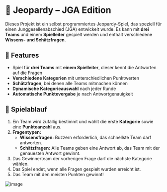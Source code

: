 # 🎉 Jeopardy – JGA Edition

Dieses Projekt ist ein selbst programmiertes Jeopardy-Spiel, das speziell für einen Junggesellenabschied (JGA) entwickelt wurde. Es kann mit **drei Teams** und einem **Spielleiter** gespielt werden und enthält verschiedene **Wissens- und Schätzfragen**.

## 🚀 Features
- Spiel für **drei Teams** mit **einem Spielleiter**, dieser kennt die Antworten auf die Fragen
- **Verschiedene Kategorien** mit unterschiedlichen Punktwerten
- **Schätzfragen**, bei denen alle Teams mitmachen können
- **Dynamische Kategorieauswahl** nach jeder Runde
- **Automatische Punktevergabe** je nach Antwortgenauigkeit

## 🎲 Spielablauf
1. Ein Team wird zufällig bestimmt und wählt die erste **Kategorie** sowie eine **Punkteanzahl** aus.
2. **Fragentypen:**
   - **Wissensfragen:** Buzzern erforderlich, das schnellste Team darf antworten.
   - **Schätzfragen:** Alle Teams geben eine Antwort ab, das Team mit der genauesten Antwort gewinnt.
3. Das Gewinnerteam der vorherigen Frage darf die nächste Kategorie wählen.
4. Das Spiel endet, wenn alle Fragen gespielt wurden erreicht ist.
5. Das Team mit den meisten Punkten gewinnt!


![image](https://github.com/user-attachments/assets/49398c11-5a2b-46e2-abb5-f31036e0f16a)
